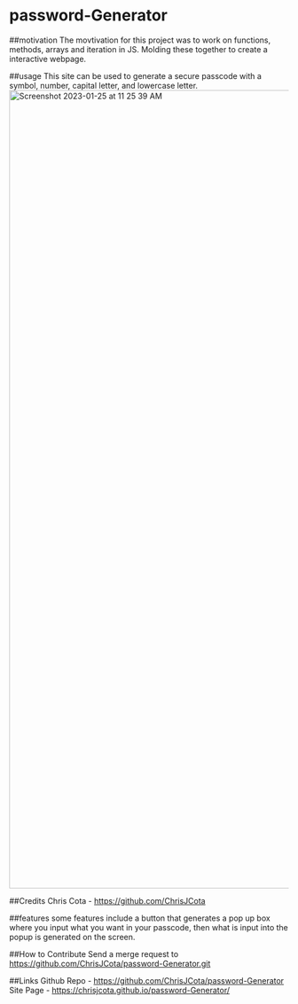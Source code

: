 # password-Generator

##motivation
The movtivation for this project was to work on functions, methods, arrays and iteration in JS. Molding these together to create a interactive webpage.

##usage
This site can be used to generate a secure passcode with a symbol, number, capital letter, and lowercase letter.
<img width="1440" alt="Screenshot 2023-01-25 at 11 25 39 AM" src="https://user-images.githubusercontent.com/118009584/214619275-60bccf89-ea0e-42da-b324-2b21b84eb06b.png">



##Credits
Chris Cota - https://github.com/ChrisJCota

##features
some features include a button that generates a pop up box where you input what you want in your passcode, then what is input into the popup is generated
on the screen.

##How to Contribute
Send a merge request to https://github.com/ChrisJCota/password-Generator.git

##Links
Github Repo - https://github.com/ChrisJCota/password-Generator
Site Page - https://chrisjcota.github.io/password-Generator/
